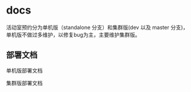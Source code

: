 # docs

活动室预约分为单机版（standalone 分支）和集群版(dev 以及 master 分支)，单机版不做过多维护，以修复bug为主，主要维护集群版。



## 部署文档

单机版部署文档

集群版部署文档

